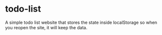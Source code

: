 # todo-list

A simple todo list website that stores the state inside localStorage so when you reopen the site, it will keep the data.